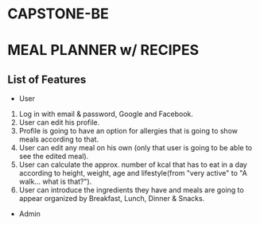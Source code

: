 # CAPSTONE-BE

# MEAL PLANNER w/ RECIPES

## List of Features

- User

1. Log in with email & password, Google and Facebook.
1. User can edit his profile.
1. Profile is going to have an option for allergies that is going to show meals according to that.
1. User can edit any meal on his own (only that user is going to be able to see the edited meal).
1. User can calculate the approx. number of kcal that has to eat in a day according to height, weight, age and lifestyle(from "very active" to "A walk... what is that?").
1. User can introduce the ingredients they have and meals are going to appear organized by Breakfast, Lunch, Dinner & Snacks.

- Admin
